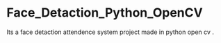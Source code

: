 # Face_Detaction_Python_OpenCV
Its a face detaction attendence system project made in python open cv .

